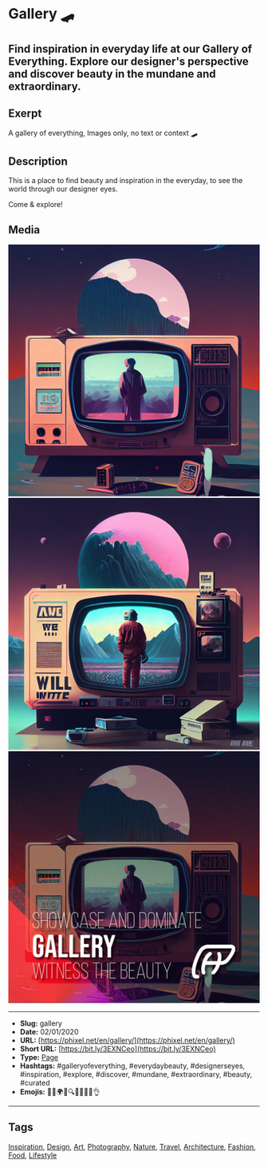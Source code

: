 # Gallery 🛹
Find inspiration in everyday life at our Gallery of Everything. Explore our designer's perspective and discover beauty in the mundane and extraordinary.
------------
## Exerpt
A gallery of everything, Images only, no text or context 🛹
## Description
This is a place to find beauty and inspiration in the everyday, to see the world through our designer eyes.

Come & explore!
## Media
<img src="media/2a7d0aa2/gallery-01.jpg" loading="lazy"><br>
<img src="media/6cc938cb/gallery-02.jpg" loading="lazy"><br>
<img src="media/5fa34027/cover-gallery.jpg" loading="lazy"><br>

------------
- **Slug:** gallery
- **Date:** 02/01/2020
- **URL:** [https://phixel.net/en/gallery/](https://phixel.net/en/gallery/)
- **Short URL:** [https://bit.ly/3EXNCeo](https://bit.ly/3EXNCeo)
- **Type:** [Page](#page)
- **Hashtags:** #galleryofeverything, #everydaybeauty, #designerseyes, #inspiration, #explore, #discover, #mundane, #extraordinary, #beauty, #curated
- **Emojis:** 🎨📸🌍✨🔍💡👀💭🌟👌

------------
## Tags
[Inspiration](#inspiration), [Design](#design), [Art](#art), [Photography](#photography), [Nature](#nature), [Travel](#travel), [Architecture](#architecture), [Fashion](#fashion), [Food](#food), [Lifestyle](#lifestyle)

